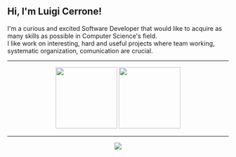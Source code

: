 ## Hi, I'm Luigi Cerrone!
I'm a curious and excited Software Developer that would like to acquire as many skills as possible in Computer Science's field.\
I like work on interesting, hard and useful projects where team working, systematic organization, comunication are crucial.

<hr/>

<div align="center">
  <img src="https://github-readme-stats.vercel.app/api?username=Gigiox98&show_icons=true" style="height: 140px;"/>
<img src="https://github-readme-stats.vercel.app/api/top-langs/?username=Gigiox98&langs_count=10&count_private=true&show_icons=true&hide=html,css&layout=compact" style="height: 140px;"/>
<hr/>

<a href="https://www.linkedin.com/in/luigi-cerrone-2b4907170/"><img src="https://img.shields.io/badge/LinkedIn-0077B5?style=for-the-badge&logo=linkedin&logoColor=white"/></a>
</div>

</div>


